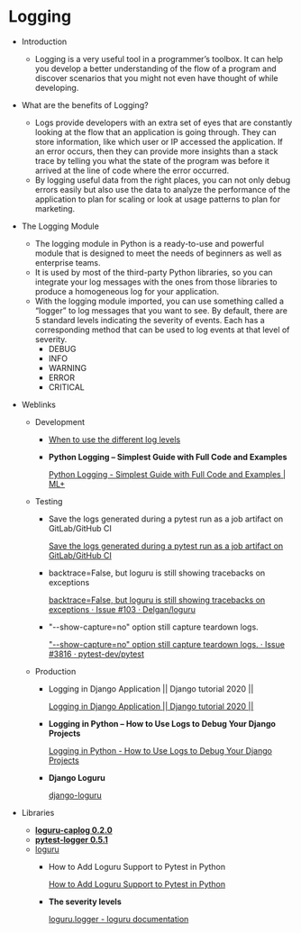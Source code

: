 # Logging

- Introduction
    - Logging is a very useful tool in a programmer’s toolbox. It can help you develop a better understanding of the flow of a program and discover scenarios that you might not even have thought of while developing.
- What are the benefits of Logging?
    - Logs provide developers with an extra set of eyes that are constantly looking at the flow that an application is going through. They can store information, like which user or IP accessed the application. If an error occurs, then they can provide more insights than a stack trace by telling you what the state of the program was before it arrived at the line of code where the error occurred.
    - By logging useful data from the right places, you can not only debug errors easily but also use the data to analyze the performance of the application to plan for scaling or look at usage patterns to plan for marketing.
- The Logging Module
    - The logging module in Python is a ready-to-use and powerful module that is designed to meet the needs of beginners as well as enterprise teams.
    - It is used by most of the third-party Python libraries, so you can integrate your log messages with the ones from those libraries to produce a homogeneous log for your application.
    - With the logging module imported, you can use something called a “logger” to log messages that you want to see. By default, there are 5 standard levels indicating the severity of events. Each has a corresponding method that can be used to log events at that level of severity.
        - DEBUG
        - INFO
        - WARNING
        - ERROR
        - CRITICAL

- Weblinks
    - Development
        - [When to use the different log levels](https://stackoverflow.com/questions/2031163/when-to-use-the-different-log-levels)
        - **Python Logging – Simplest Guide with Full Code and Examples**
            
            [Python Logging - Simplest Guide with Full Code and Examples | ML+](https://www.machinelearningplus.com/python/python-logging-guide/)
            
    - Testing
        - Save the logs generated during a pytest run as a job artifact on GitLab/GitHub CI
            
            [Save the logs generated during a pytest run as a job artifact on GitLab/GitHub CI](https://pawamoy.github.io/posts/save-pytest-logs-as-artifact-gitlab-ci/)
            
        - backtrace=False, but loguru is still showing tracebacks on exceptions
            
            [backtrace=False, but loguru is still showing tracebacks on exceptions · Issue #103 · Delgan/loguru](https://github.com/Delgan/loguru/issues/103)
            
        - "--show-capture=no" option still capture teardown logs.
            
            ["--show-capture=no" option still capture teardown logs. · Issue #3816 · pytest-dev/pytest](https://github.com/pytest-dev/pytest/issues/3816)
            
    - Production
        - Logging in Django Application || Django tutorial 2020 ||
            
            [Logging in Django Application || Django tutorial 2020 ||](https://www.youtube.com/watch?v=-vVml7cpWzY)
            
        - **Logging in Python – How to Use Logs to Debug Your Django Projects**
            
            [Logging in Python - How to Use Logs to Debug Your Django Projects](https://www.freecodecamp.org/news/logging-in-python-debug-your-django-projects/)
            
        - **Django Loguru**
            
            [django-loguru](https://pypi.org/project/django-loguru/)
            
- Libraries
    - **[loguru-caplog 0.2.0](https://pypi.org/project/loguru-caplog/)**
    - **[pytest-logger 0.5.1](https://pypi.org/project/pytest-logger/)**
    - [loguru](https://github.com/Delgan/loguru)
        - How to Add Loguru Support to Pytest in Python
            
            [How to Add Loguru Support to Pytest in Python](https://www.youtube.com/watch?v=eFdVlyAGeZU)
            
        - **The severity levels**
            
            [loguru.logger - loguru documentation](https://loguru.readthedocs.io/en/stable/api/logger.html)